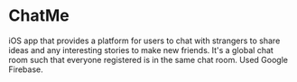 # ChatMe

iOS app that provides a platform for users to chat with strangers to share ideas and any interesting stories to make new friends.
It's a global chat room such that everyone registered is in the same chat room.
Used Google Firebase.
